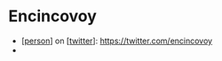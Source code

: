 # Encincovoy
- [[person]] on [[twitter]]: https://twitter.com/encincovoy
- 

[//begin]: # "Autogenerated link references for markdown compatibility"
[person]: person "Person"
[twitter]: twitter "Twitter"
[//end]: # "Autogenerated link references"